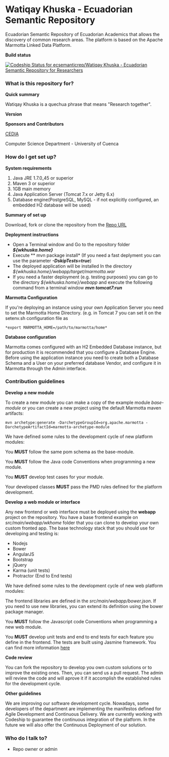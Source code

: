 # Watiqay Khuska - Ecuadorian Semantic Repository  #

Ecuadorian Semantic Repository of Ecuadorian Academics that allows the discovery of common research areas. The platform is based on the Apache Marmotta Linked Data Platform.

**Build status**

[ ![Codeship Status for ecsemanticrep/Watiqay Khuska - Ecuadorian Semantic Repository for Researchers](https://codeship.com/projects/0d959b00-d4a7-0132-6a34-36f9dbaf1c0b/status?branch=master)](https://codeship.com/projects/77850)

### What is this repository for? ###

**Quick summary**

Watiqay Khuska is a quechua phrase that means "Research together". 

**Version**


**Sponsors and Contributors**

[CEDIA](https://www.cedia.org.ec)

Computer Science Department - University of Cuenca

### How do I get set up? ###

**System requirements**

1. Java JRE 1.7.0_45 or superior
2. Maven 3 or superior
3. 1GB main memory
4. Java Application Server (Tomcat 7.x or Jetty 6.x)
5. Database engine(PostgreSQL, MySQL - if not explicitly configured, an embedded H2 database will be used)

**Summary of set up**

Download, fork or clone the repository from the [Repo URL](https://santteegt@bitbucket.org/ecsemanticrep/watiqay-khuska-ecuadorian-semantic-repository-for-researchers.git)

**Deployment instructions**

* Open a Terminal window and Go to the repository folder ***${wkhuska.home}***
* Execute ** mvn package install* (If you need a fast deplyment you can use the parameter ***-DskipTests=true***)
* The deployed application will be installed In the directory *${wkhuska.home}/webapp/target/marmotta.war*
* If you need a faster deployment (e.g. testing purposes) you can go to the directory *${wkhuska.home}/webapp* and execute the following command from a terminal window ***mvn tomcat7:run***

**Marmotta Configuration**

If you're deploying an instance using your own Application Server you need to set the Marmotta Home Directory. (e.g. in Tomcat 7 you can set it on the setenv.sh configuration file as 
    
    *export MARMOTTA_HOME=/path/to/marmotta/home*

**Database configuration**

Marmotta comes configured with an H2 Embedded Database instance, but for production it is recommended that you configure a Database Engine. Before using the application instance you need to create both a Database Schema and a User on your preferred database Vendor, and configure it in Marmotta through the Admin interface.


### Contribution guidelines ###

**Develop a new module**

To create a new module you can make a copy of the example module *base-module* or you can create a new project using the default Marmotta maven artifacts: 

    mvn archetype:generate -DarchetypeGroupId=org.apache.marmotta -DarchetypeArtifactId=marmotta-archetype-module 

We have defined some rules to the development cycle of new platform modules:

You **MUST** follow the same pom schema as the base-module.

You **MUST** follow the Java code Conventions when programming a new module.

You **MUST** develop test cases for your module.

Your developed classes **MUST** pass the  PMD rules defined for the platform development.

**Develop a web module or interface**

Any new frontend or web interface must be deployed using the **webapp** project on the repository. You have a base frontend example on *src/main/webapp/wkhome* folder that you can clone to develop your own custom fronted app. The base technology stack that you should use for developing and testing is:

* Nodejs
* Bower
* AngularJS
* Bootstrap
* jQuery
* Karma (unit tests)
* Protractor (End to End tests)

We have defined some rules to the development cycle of new web platform modules:

The frontend libraries are defined in the *src/main/webapp/bower.json*. If you need to use new libraries, you can extend its definition using the bower package manager.

You **MUST** follow the Javascript code Conventions when programming a new web module.

You **MUST** develop unit tests and end to end tests for each feature you define in the frontend. The tests are built using Jasmine framework. You can find more information [here](http://jasmine.github.io/)

**Code review**

You can fork the repository to develop you own custom solutions or to improve the existing ones. Then, you can send us a pull request. The admin will review the code and will aprove it if it accomplish the established rules for the development cycle.

**Other guidelines**

We are improving our software development cycle. Nowadays, some developers of the department are implementing the manifestos defined for Agile Development and Continuous Delivery. We are currently working with Codeship to guarantee the continuous integration of the platform. In the future we will also offer the Continuous Deployment of our solution.

### Who do I talk to? ###

* Repo owner or admin